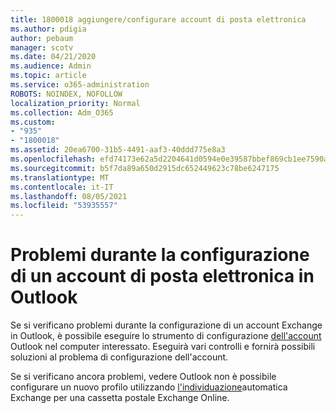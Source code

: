 ```yaml
---
title: 1800018 aggiungere/configurare account di posta elettronica
ms.author: pdigia
author: pebaum
manager: scotv
ms.date: 04/21/2020
ms.audience: Admin
ms.topic: article
ms.service: o365-administration
ROBOTS: NOINDEX, NOFOLLOW
localization_priority: Normal
ms.collection: Adm_O365
ms.custom:
- "935"
- "1800018"
ms.assetid: 20ea6700-31b5-4491-aaf3-40ddd775e8a3
ms.openlocfilehash: efd74173e62a5d2204641d0594e0e39587bbef869cb1ee7590a3db824a705bd2
ms.sourcegitcommit: b5f7da89a650d2915dc652449623c78be6247175
ms.translationtype: MT
ms.contentlocale: it-IT
ms.lasthandoff: 08/05/2021
ms.locfileid: "53935557"
---
```

# <a name="problems-setting-up-an-email-account-in-outlook"></a>Problemi durante la configurazione di un account di posta elettronica in Outlook

Se si verificano problemi durante la configurazione di un account Exchange in Outlook, è possibile eseguire lo strumento di configurazione [dell'account](https://aka.ms/SaRA-OutlookSetupProfile) Outlook nel computer interessato. Eseguirà vari controlli e fornirà possibili soluzioni al problema di configurazione dell'account.
  
Se si verificano ancora problemi, vedere Outlook non è possibile configurare un nuovo profilo utilizzando [l'individuazione](https://docs.microsoft.com/exchange/troubleshoot/outlook-profiles/cannot-set-up-profile-autodiscover)automatica Exchange per una cassetta postale Exchange Online.
  